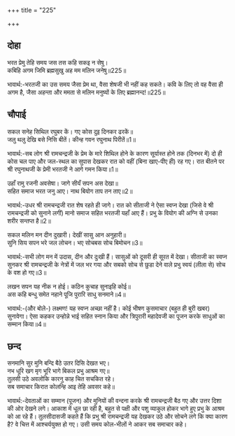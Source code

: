 +++
title = "225"

+++
## दोहा
भरत प्रेमु तेहि समय जस तस कहि सकइ न सेषु।  
कबिहि अगम जिमि ब्रह्मसुखु अह मम मलिन जनेषु॥225॥  

भावार्थ:-भरतजी का उस समय जैसा प्रेम था, वैसा शेषजी भी नहीं कह सकते। कवि के लिए तो वह वैसा ही अगम है, जैसा अहन्ता और ममता से मलिन मनुष्यों के लिए ब्रह्मानन्द!॥225॥  




## चौपाई
सकल सनेह सिथिल रघुबर कें। गए कोस दुइ दिनकर ढरकें॥  
जलु थलु देखि बसे निसि बीतें। कीन्ह गवन रघुनाथ पिरीतें॥1॥  

भावार्थ:-सब लोग श्री रामचन्द्रजी के प्रेम के मारे शिथिल होने के कारण सूर्यास्त होने तक (दिनभर में) दो ही कोस चल पाए और जल-स्थल का सुपास देखकर रात को वहीं (बिना खाए-पीए ही) रह गए। रात बीतने पर श्री रघुनाथजी के प्रेमी भरतजी ने आगे गमन किया॥1॥  

उहाँ रामु रजनी अवसेषा। जागे सीयँ सपन अस देखा॥  
सहित समाज भरत जनु आए। नाथ बियोग ताप तन ताए॥2॥  

भावार्थ:-उधर श्री रामचन्द्रजी रात शेष रहते ही जागे। रात को सीताजी ने ऐसा स्वप्न देखा (जिसे वे श्री रामचन्द्रजी को सुनाने लगीं) मानो समाज सहित भरतजी यहाँ आए हैं। प्रभु के वियोग की अग्नि से उनका शरीर सन्तप्त है॥2॥  

सकल मलिन मन दीन दुखारी। देखीं सासु आन अनुहारी॥  
सुनि सिय सपन भरे जल लोचन। भए सोचबस सोच बिमोचन॥3॥  

भावार्थ:-सभी लोग मन में उदास, दीन और दुःखी हैं। सासुओं को दूसरी ही सूरत में देखा। सीताजी का स्वप्न सुनकर श्री रामचन्द्रजी के नेत्रों में जल भर गया और सबको सोच से छुडा देने वाले प्रभु स्वयं (लीला से) सोच के वश हो गए॥3॥  

लखन सपन यह नीक न होई। कठिन कुचाह सुनाइहि कोई॥  
अस कहि बन्धु समेत नहाने पूजि पुरारि साधु सनमाने॥4॥  

भावार्थ:-(और बोले-) लक्ष्मण! यह स्वप्न अच्छा नहीं है। कोई भीषण कुसमाचार (बहुत ही बुरी खबर) सुनावेगा। ऐसा कहकर उन्होन्ने भाई सहित स्नान किया और त्रिपुरारी महादेवजी का पूजन करके साधुओं का सम्मान किया॥4॥  

## छन्द
सनमानि सुर मुनि बन्दि बैठे उतर दिसि देखत भए।  
नभ धूरि खग मृग भूरि भागे बिकल प्रभु आश्रम गए॥  
तुलसी उठे अवलोकि कारनु काह चित सचकित रहे।  
सब समाचार किरात कोलन्हि आइ तेहि अवसर कहे॥  

भावार्थ:-देवताओं का सम्मान (पूजन) और मुनियों की वन्दना करके श्री रामचन्द्रजी बैठ गए और उत्तर दिशा की ओर देखने लगे। आकाश में धूल छा रही है, बहुत से पक्षी और पशु व्याकुल होकर भागे हुए प्रभु के आश्रम को आ रहे हैं। तुलसीदासजी कहते हैं कि प्रभु श्री रामचन्द्रजी यह देखकर उठे और सोचने लगे कि क्या कारण है? वे चित्त में आश्चर्ययुक्त हो गए। उसी समय कोल-भीलों ने आकर सब समाचार कहे।  


